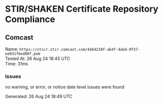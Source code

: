# STIR/SHAKEN Certificate Repository Compliance

## Comcast

Name: `https://sticr.stir.comcast.com/44b4210f-ab4f-4abd-9f37-ee031f6ed80f.pem`\
Tested At: 26 Aug 24 18:45 UTC\
Time: 31ms

### Issues

no warning, or error, or notice date level issues were found

Generated: 26 Aug 24 18:49 UTC